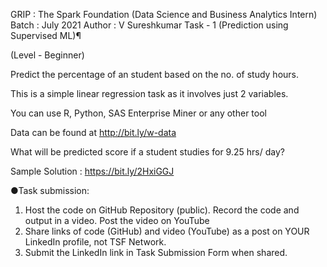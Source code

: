 GRIP : The Spark Foundation (Data Science and Business Analytics Intern)
Batch : July 2021
Author : V Sureshkumar
Task - 1 (Prediction using Supervised ML)¶


(Level - Beginner)

Predict the percentage of an student based on the no. of study hours.

This is a simple linear regression task as it involves just 2 variables.

You can use R, Python, SAS Enterprise Miner or any other tool

Data can be found at http://bit.ly/w-data

What will be predicted score if a student studies for 9.25 hrs/ day?

Sample Solution : https://bit.ly/2HxiGGJ

●Task submission:
1. Host the code on GitHub Repository (public). Record the code and
output in a video. Post the video on YouTube
2. Share links of code (GitHub) and video (YouTube) as a post on
YOUR LinkedIn profile, not TSF Network.
3. Submit the LinkedIn link in Task Submission Form when shared.
